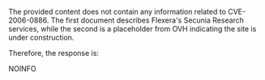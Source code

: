 The provided content does not contain any information related to CVE-2006-0886. The first document describes Flexera's Secunia Research services, while the second is a placeholder from OVH indicating the site is under construction.

Therefore, the response is:

NOINFO